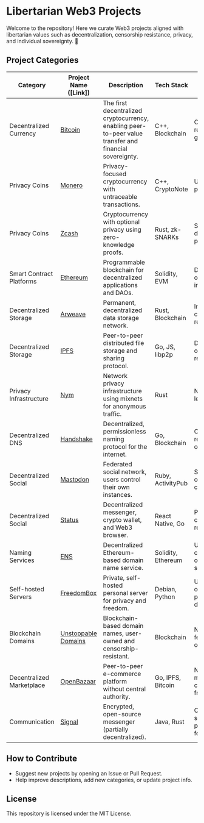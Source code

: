 # Libertarian Web3 Projects

Welcome to the repository! Here we curate Web3 projects aligned with libertarian values such as decentralization, censorship resistance, privacy, and individual sovereignty. 🚀

## Project Categories

| Category                  | Project Name ([Link])                              | Description                                                      | Tech Stack           | Highlights                        |
|---------------------------|----------------------------------------------------|------------------------------------------------------------------|----------------------|------------------------------------|
| Decentralized Currency    | [Bitcoin](https://bitcoin.org/)                    | The first decentralized cryptocurrency, enabling peer-to-peer value transfer and financial sovereignty. | C++, Blockchain      | Censorship-resistant, global       |
| Privacy Coins             | [Monero](https://www.getmonero.org/)               | Privacy-focused cryptocurrency with untraceable transactions.     | C++, CryptoNote      | Untraceable, private               |
| Privacy Coins             | [Zcash](https://z.cash/)                           | Cryptocurrency with optional privacy using zero-knowledge proofs. | Rust, zk-SNARKs      | Selective disclosure, privacy      |
| Smart Contract Platforms  | [Ethereum](https://ethereum.org/)                  | Programmable blockchain for decentralized applications and DAOs.  | Solidity, EVM        | DeFi, DAO, open innovation         |
| Decentralized Storage     | [Arweave](https://www.arweave.org/)                | Permanent, decentralized data storage network.                    | Rust, Blockchain     | Immutable, censorship-resistant    |
| Decentralized Storage     | [IPFS](https://ipfs.tech/)                         | Peer-to-peer distributed file storage and sharing protocol.        | Go, JS, libp2p       | Distributed, open, resilient       |
| Privacy Infrastructure    | [Nym](https://nymtech.net/)                        | Network privacy infrastructure using mixnets for anonymous traffic.| Rust                 | Network-level privacy              |
| Decentralized DNS         | [Handshake](https://handshake.org/)                | Decentralized, permissionless naming protocol for the internet.   | Go, Blockchain       | Censorship-resistant, open         |
| Decentralized Social      | [Mastodon](https://mastodon.social/)               | Federated social network, users control their own instances.      | Ruby, ActivityPub    | Self-hosted, open, anti-censorship |
| Decentralized Social      | [Status](https://status.im/)                       | Decentralized messenger, crypto wallet, and Web3 browser.         | React Native, Go     | Private, censorship-resistant      |
| Naming Services           | [ENS](https://ens.domains/)                        | Decentralized Ethereum-based domain name service.                 | Solidity, Ethereum   | User-controlled, open, secure      |
| Self-hosted Servers       | [FreedomBox](https://freedombox.org/)              | Private, self-hosted personal server for privacy and freedom.     | Debian, Python       | User-owned, privacy by default     |
| Blockchain Domains        | [Unstoppable Domains](https://unstoppabledomains.com/)| Blockchain-based domain names, user-owned and censorship-resistant.| Blockchain           | No renewal fees, user owned        |
| Decentralized Marketplace | [OpenBazaar](https://openbazaar.org/)              | Peer-to-peer e-commerce platform without central authority.       | Go, IPFS, Bitcoin    | No middleman, censorship-free      |
| Communication             | [Signal](https://signal.org/)                      | Encrypted, open-source messenger (partially decentralized).       | Java, Rust           | Open-source, privacy focused       |

## How to Contribute

- Suggest new projects by opening an Issue or Pull Request.
- Help improve descriptions, add new categories, or update project info.


## License

This repository is licensed under the MIT License.
